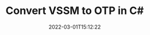 ---
############################# Static ############################
layout: "auto-gen-conversion"
date: 2022-03-01T15:12:22
draft: false
otherformats: doc docm docx dot dotm dotx epub md odt ott pdf rtf tex txt vdx vsdm vsdx vssm vssx vstm vstx vsx vtx xps
breadcrumb: VSSM to OTP in C#

############################# Head ############################
head_title: "VSSM to OTP Converter in C#"
head_description: "Convert VSSM to OTP in .NET using a few lines of code. Use the GroupDocs Document Conversion API to convert over 160 file formats."

############################# Header ############################
title: "Convert VSSM to OTP in C#"
description: "VSSM to OTP conversion with a few lines of .NET code"
bg_image: "https://cms.admin.containerize.com/templates/aspose/App_Themes/V3/images/bg/header1.png"
bg_overlay: false
button:
    enable: true

############################# SubMenu ############################
submenu:
    enable: true

    left:
        img_alt: "GroupDocs.Conversion for .NET"
        image: "https://cms.admin.containerize.com/templates/groupdocs/images/product-logos/90x90-noborder/groupdocs-conversion-net.png"
        product: "GroupDocs.Conversion"
        platform: ".NET"

    

############################# About ############################
about:
    enable: true
    title: "About GroupDocs.Conversion для .NET API"
    content: |
        [GroupDocs.Conversion for .NET](https://products.groupdocs.com/conversion/net/) can be used to convert Microsoft Word, Excel, PowerPoint, PDF, Visio and other formats. GroupDocs.Conversion is a standalone API that is suitable for back-end and internal systems where high performance is required. It does not depend on any software such as Microsoft or Open Office.
    

overview:
    enable: true
    content: |
        Convert your VSSM files to OTP in .NET easily. You can use just a couple of C# code lines in any platform of your choice like - Windows, Linux, macOS.
        You can try VSSM to OTP conversion for free and evaluate conversion results quality.
        Along with simple file conversion scenarios you can try more advanced options for loading source VSSM file and for saving output OTP result. 
        
        For example, for the source VSSM file you may use the following load options:

        * auto-detect file format;
        * specify password for protected files (if file format supports it);
        * replace missing fonts to preserve document appearance.
        
        There are also advanced convert options for the OTP file:

        * convert specific document page or page range;
        * add a watermark to the converted OTP file.

        Once conversion is completed you can save your OTP file to the local file path or any third-party storage like FTP, Amazon S3, Google Drive, Dropbox etc.
        Please note - to convert VSSM to OTP there is no need for any additional software installed - like MS Office, Open Office, Adobe Acrobat Reader etc. 


############################# Steps ############################
steps:
    enable: true
    title_left: "Steps to convert VSSM to OTP in C#"
    content_left: |
        [GroupDocs.Conversion](https://products.groupdocs.com/conversion/net/) makes it easy for developers to convert a VSSM file to OTP with a few lines of code.

        * Create an instance of the Converter class and provide the file VSSM with the full path
        * Create and set ConvertOptions for OTP type.
        * Call the Converter.Convert method and pass the full path and format (OTP) as a parameter
        
    title_right: "System Requirements"
    content_right: |
        Basic conversion with GroupDocs.Conversion for .NET can be done in just a few simple steps. Our APIs are supported on all major platforms and operating systems. Before executing the code below, make sure you have the following prerequisites installed on your system.

        * Operating systems: Microsoft Windows, Linux, MacOS
        * Development environments: Microsoft Visual Studio, Xamarin, MonoDevelop
        * Frameworks: .NET Framework, .NET Standard, .NET Core, Mono
        * Get the latest GroupDocs.Conversion for .NET from [Nuget](https://www.nuget.org/packages/groupdocs.conversion)
        
    code: |
        ```cs
        // Load VSSM file
        var converter = new GroupDocs.Conversion.Converter("template.vssm");
        // Set conversion parameters for OTP format
        var convertOptions = converter.GetPossibleConversions()["otp"].ConvertOptions;
        // Convert to OTP format
        converter.Convert("output.otp", convertOptions);        
        ```
        
demos:
    enable: true
    title: "VSSM to OTP Live Demo"
    content: |
       Convert VSSM to OTP now by visiting the [GroupDocs.Conversion App](https://products.groupdocs.app/conversion/family) website. Online demo has the following advantages
          

more_formats:
    enable: true
    title: "Other supported transformations VSSM"
    content: "You can also convert VSSM to many other file formats. Please see the list below."
       
       
back_to_top:
    enable: true
---